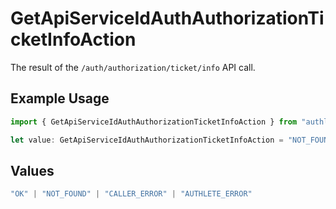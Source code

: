 # GetApiServiceIdAuthAuthorizationTicketInfoAction

The result of the `/auth/authorization/ticket/info` API call.

## Example Usage

```typescript
import { GetApiServiceIdAuthAuthorizationTicketInfoAction } from "authlete-typescript-sdk/models/operations";

let value: GetApiServiceIdAuthAuthorizationTicketInfoAction = "NOT_FOUND";
```

## Values

```typescript
"OK" | "NOT_FOUND" | "CALLER_ERROR" | "AUTHLETE_ERROR"
```